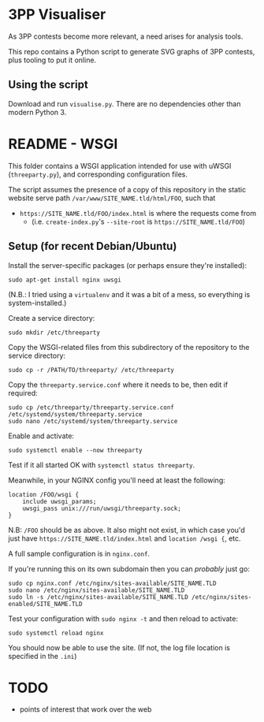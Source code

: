 # 3PP Visualiser

As 3PP contests become more relevant, a need arises for analysis tools.

This repo contains a Python script to generate SVG graphs of 3PP contests, plus tooling to put it online.

## Using the script

Download and run `visualise.py`. There are no dependencies other than modern Python 3. 

# README - WSGI

This folder contains a WSGI application intended for use with uWSGI (`threeparty.py`), and corresponding configuration files.

The script assumes the presence of a copy of this repository in the static website serve path `/var/www/SITE_NAME.tld/html/FOO`, such that
- `https://SITE_NAME.tld/FOO/index.html` is where the requests come from
  - (i.e. `create-index.py`'s `--site-root` is `https://SITE_NAME.tld/FOO`)

## Setup (for recent Debian/Ubuntu)

Install the server-specific packages (or perhaps ensure they're installed):

    sudo apt-get install nginx uwsgi

(N.B.: I tried using a `virtualenv` and it was a bit of a mess, so everything is system-installed.)

Create a service directory:

    sudo mkdir /etc/threeparty

Copy the WSGI-related files from this subdirectory of the repository to the service directory:

    sudo cp -r /PATH/TO/threeparty/ /etc/threeparty

Copy the `threeparty.service.conf` where it needs to be, then edit if required:

    sudo cp /etc/threeparty/threeparty.service.conf /etc/systemd/system/threeparty.service
    sudo nano /etc/systemd/system/threeparty.service

Enable and activate:

    sudo systemctl enable --now threeparty

Test if it all started OK with `systemctl status threeparty`.

Meanwhile, in your NGINX config you'll need at least the following:

	location /FOO/wsgi {
		include uwsgi_params;
		uwsgi_pass unix:///run/uwsgi/threeparty.sock;
	}

N.B: `/FOO` should be as above. It also might not exist, in which case you'd just have `https://SITE_NAME.tld/index.html` and `location /wsgi {`, etc.

A full sample configuration is in `nginx.conf`.

If you're running this on its own subdomain then you can *probably* just go:

    sudo cp nginx.conf /etc/nginx/sites-available/SITE_NAME.TLD
    sudo nano /etc/nginx/sites-available/SITE_NAME.TLD
    sudo ln -s /etc/nginx/sites-available/SITE_NAME.TLD /etc/nginx/sites-enabled/SITE_NAME.TLD

Test your configuration with `sudo nginx -t` and then reload to activate:

    sudo systemctl reload nginx

You should now be able to use the site. (If not, the log file location is specified in the `.ini`)


# TODO

* points of interest that work over the web
